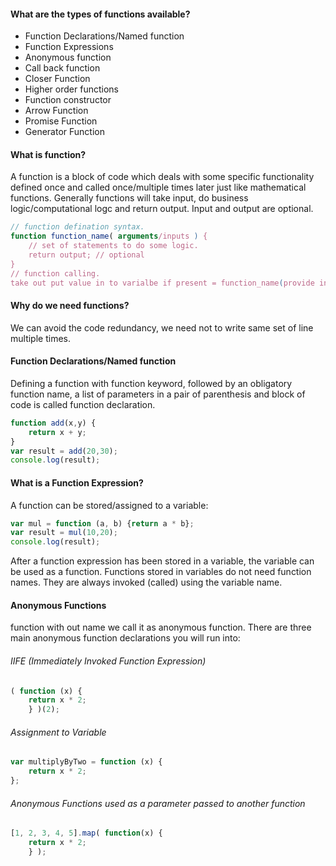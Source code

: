<h4>What are the types of functions available?</h4>
<ul>
    <li>Function Declarations/Named function</li>
    <li>Function Expressions</li>
    <li>Anonymous function</li>
    <li>Call back function</li>
    <li>Closer Function</li>
    <li>Higher order functions</li>
    <li>Function constructor</li>
    <li>Arrow Function</li>
    <li>Promise Function</li>
    <li>Generator Function</li>
</ul>

<h4>What is function?</h4>
A function is a block of code which deals with some specific functionality defined once and called once/multiple times later just like mathematical functions. Generally functions will take input, do business logic/computational logc and return output. Input and output are optional.

```javascript
// function defination syntax.
function function_name( arguments/inputs ) {
    // set of statements to do some logic.
    return output; // optional
}
// function calling.
take out put value in to varialbe if present = function_name(provide input values);
```
<h4> Why do we need functions?</h4>
We can avoid the code redundancy, we need not to write same set of line multiple times.

<h4>Function Declarations/Named function</h4>
Defining a function with function keyword, followed by an obligatory function name, a list of parameters in a pair of parenthesis and block of code is called function declaration.

```javascript
function add(x,y) {
    return x + y;
}
var result = add(20,30);
console.log(result);
```
<h4>What is a Function Expression?</h4>
A function can be stored/assigned to a variable:

```javascript
var mul = function (a, b) {return a * b};
var result = mul(10,20);
console.log(result);
```

After a function expression has been stored in a variable, the variable can be used as a function. Functions stored in variables do not need function names. They are always invoked (called) using the variable name.

<h4>Anonymous Functions</h4>
function with out name we call it as anonymous function.  
There are three main anonymous function declarations you will run into:  

<h6> IIFE (Immediately Invoked Function Expression) </h6>

```javascript
( function (x) { 
    return x * 2; 
    } )(2);
```
<h6>Assignment to Variable</h6>

```javascript
var multiplyByTwo = function (x) { 
    return x * 2; 
};
```

<h6>Anonymous Functions used as a parameter passed to another function</h6>

```javascript
[1, 2, 3, 4, 5].map( function(x) { 
    return x * 2;
    } );
```


